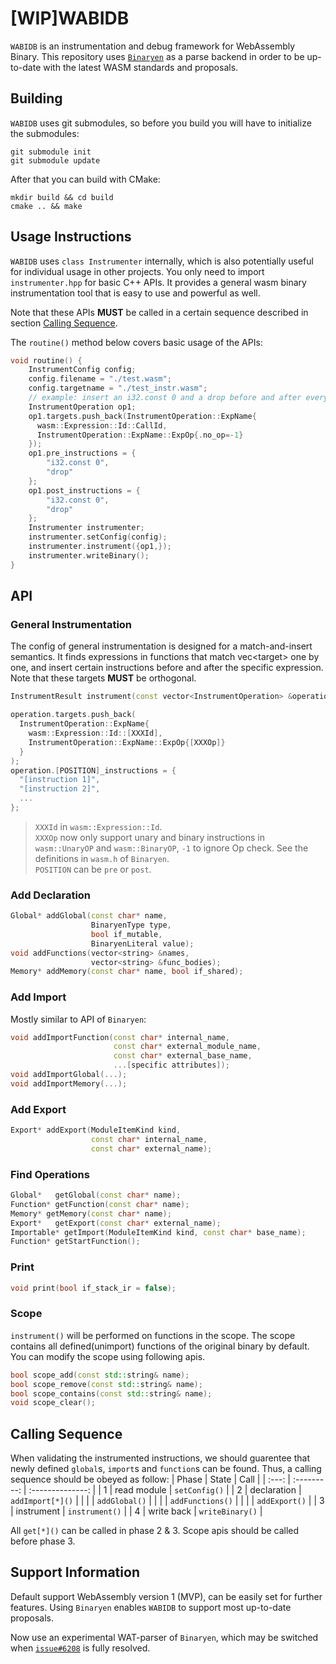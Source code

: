 # [WIP]WABIDB

`WABIDB` is an instrumentation and debug framework for WebAssembly Binary. This repository uses [`Binaryen`](https://github.com/WebAssembly/binaryen) as a parse backend in order to be up-to-date with the latest WASM standards and proposals.

## Building
`WABIDB` uses git submodules, so before you build you will have to initialize the submodules:
```shell
git submodule init
git submodule update
```
After that you can build with CMake:
```shell
mkdir build && cd build
cmake .. && make
```

## Usage Instructions

`WABIDB` uses `class Instrumenter` internally, which is also potentially useful for individual usage in other projects. You only need to import `instrumenter.hpp` for basic C++ APIs. It provides a general wasm binary instrumentation tool that is easy to use and powerful as well.

Note that these APIs **MUST** be called in a certain sequence described in section [Calling Sequence](#calling-sequence).

The `routine()` method below covers basic usage of the APIs:
```cpp
void routine() {
    InstrumentConfig config;
    config.filename = "./test.wasm";
    config.targetname = "./test_instr.wasm";
    // example: insert an i32.const 0 and a drop before and after every call
    InstrumentOperation op1;
    op1.targets.push_back(InstrumentOperation::ExpName{
      wasm::Expression::Id::CallId, 
      InstrumentOperation::ExpName::ExpOp{.no_op=-1}
    });
    op1.pre_instructions = {
        "i32.const 0",
        "drop"
    };
    op1.post_instructions = {
        "i32.const 0",
        "drop"
    };
    Instrumenter instrumenter;
    instrumenter.setConfig(config);
    instrumenter.instrument({op1,});
    instrumenter.writeBinary();
}
```

## API
### General Instrumentation
The config of general instrumentation is designed for a match-and-insert semantics. It finds expressions in functions that match vec\<target\> one by one, and insert certain instructions before and after the specific expression.<br/>
Note that these targets **MUST** be orthogonal.
```cpp
InstrumentResult instrument(const vector<InstrumentOperation> &operations);

operation.targets.push_back(
  InstrumentOperation::ExpName{
    wasm::Expression::Id::[XXXId], 
    InstrumentOperation::ExpName::ExpOp{[XXXOp]}
  }
);
operation.[POSITION]_instructions = {
  "[instruction 1]",
  "[instruction 2]",
  ...
};
```
>`XXXId` in `wasm::Expression::Id`.<br/> `XXXOp` now only support unary and binary instructions in `wasm::UnaryOP` and `wasm::BinaryOP`, `-1` to ignore Op check. See the definitions in `wasm.h` of `Binaryen`.<br/> `POSITION` can be `pre` or `post`.

### Add Declaration
```cpp
Global* addGlobal(const char* name, 
                  BinaryenType type, 
                  bool if_mutable, 
                  BinaryenLiteral value);
void addFunctions(vector<string> &names,
                  vector<string> &func_bodies);
Memory* addMemory(const char* name, bool if_shared);
```

### Add Import
Mostly similar to API of `Binaryen`:
```cpp
void addImportFunction(const char* internal_name,
                       const char* external_module_name,
                       const char* external_base_name,
                       ...[specific attributes]);
void addImportGlobal(...);
void addImportMemory(...);
```

### Add Export
```cpp
Export* addExport(ModuleItemKind kind, 
                  const char* internal_name, 
                  const char* external_name);
```

### Find Operations
```cpp
Global*   getGlobal(const char* name);
Function* getFunction(const char* name);
Memory* getMemory(const char* name);
Export*   getExport(const char* external_name);
Importable* getImport(ModuleItemKind kind, const char* base_name);
Function* getStartFunction();
```

### Print
```cpp
void print(bool if_stack_ir = false);
```

### Scope
`instrument()` will be performed on functions in the scope. The scope contains all defined(unimport) functions of the original binary by default. You can modify the scope using following apis.
```cpp
bool scope_add(const std::string& name);
bool scope_remove(const std::string& name);
bool scope_contains(const std::string& name);
void scope_clear();
```

## Calling Sequence
When validating the instrumented instructions, we should guarentee that newly defined `global`s, `import`s and `function`s can be found. Thus, a calling sequence should be obeyed as follow:
| Phase | State       | Call             |
| :---: | :---------: | :--------------: |
| 1     | read module | `setConfig()`    |
| 2     | declaration | `addImport[*]()` |
|       |             | `addGlobal()`    |
|       |             | `addFunctions()` |
|       |             | `addExport()`    |
| 3     | instrument  | `instrument()`   |
| 4     | write back  | `writeBinary()`  |

All `get[*]()` can be called in phase 2 & 3. Scope apis should be called before phase 3.

## Support Information
Default support WebAssembly version 1 (MVP), can be easily set for further features. Using `Binaryen` enables `WABIDB` to support most up-to-date proposals.

Now use an experimental WAT-parser of `Binaryen`, which may be switched when [`issue#6208`](https://github.com/WebAssembly/binaryen/issues/6208) is fully resolved.
